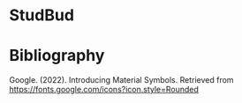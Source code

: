 # StudBud


# Bibliography
Google. (2022). Introducing Material Symbols. Retrieved from https://fonts.google.com/icons?icon.style=Rounded
